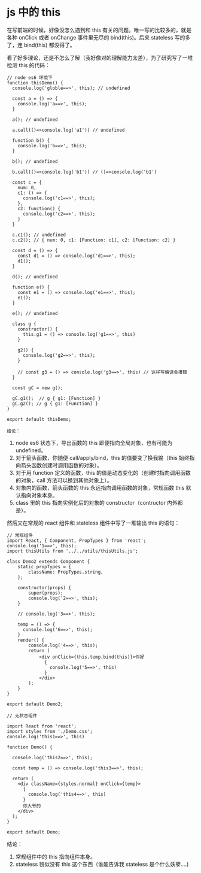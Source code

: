 # js 中的 this 

在写前端的时候，好像没怎么遇到和 this 有关的问题。唯一写的比较多的，就是各种 onClick 或者 onChange 事件里无尽的 bind(this)。后来 stateless 写的多了，连 bind(this) 都没得了。

看了好多理论，还是不怎么了解（我好像对的理解能力太差），为了研究写了一堆检测 this 的代码：

```
// node es6 环境下
function thisDemo() {
  console.log('globle==>', this); // undefined

  const a = () => {
    console.log('a==>', this);
  }

  a(); // undefined

  a.call(()=>console.log('a1')) // undefined 

  function b() {
    console.log('b==>', this);
  }

  b(); // undefined

  b.call(()=>console.log('b1')) // ()=>console.log('b1')
  
  const c = {
    num: 0,
    c1: () => {
      console.log('c1==>', this);
    },
    c2: function() {
      console.log('c2==>', this);
    }
  }

  c.c1(); // undefined
  c.c2(); // { num: 0, c1: [Function: c1], c2: [Function: c2] }

  const d = () => {
    const d1 = () => console.log('d1==>', this);
    d1();
  }

  d(); // undefined

  function e() {
    const e1 = () => console.log('e1==>', this);
    e1();
  }

  e(); // undefined

  class g {
    constructor() {
      this.g1 = () => console.log('g1==>', this)
    }

    g2() {
      console.log('g2==>', this);
    }

    // const g3 = () => console.log('g3==>', this) // 这样写编译会报错 
  }

  const gC = new g();

  gC.g1();  // g { g1: [Function] }
  gC.g2(); // g { g1: [Function] }
}

export default thisDemo;
```

`结论：`

1. node es6 状态下，导出函数的 this 即便指向全局对象，也有可能为 undefined。
2. 对于箭头函数，你随便 call/apply/bind，this 的值要变了换我输（this 始终指向箭头函数创建时调用函数的对象）。
3. 对于用 function 定义的函数，this 的值是动态变化的（创建时指向调用函数的对象，call 方法可以换到其他对象上）。
4. 对象内的函数，箭头函数的 this 永远指向调用函数的对象，常规函数 this 默认指向对象本身。
5. class 里的 this 指向实例化后的对象的 constructor（contructor 内外都是）。 

然后又在常规的 react 组件和 stateless 组件中写了一堆输出 this 的语句：

```
// 常规组件
import React, { Component, PropTypes } from 'react';
console.log('1==>', this);
import thisUtils from '../../utils/thisUtils.js';

class Demo2 extends Component {
    static propTypes = {
        className: PropTypes.string,
    };

    constructor(props) {
        super(props);
        console.log('2==>', this);
    }

    // console.log('3==>', this);

    temp = () => {
      console.log('6==>', this);
    }
    render() {
        console.log('4==>', this);
        return (
            <div onClick={this.temp.bind(this)}>你好
              {
                console.log('5==>', this)
              }
            </div>
        );
    }
}

export default Demo2;
```

```
// 无状态组件

import React from 'react';
import styles from './Demo.css';
console.log('this1==>', this)

function Demo() {

  console.log('this2==>', this);

  const temp = () => console.log('this3==>', this);
  
  return (
    <div className={styles.normal} onClick={temp}>
      {
        console.log('this4==>', this)
      }
      你大爷的
    </div>
  );
}

export default Demo;
```

结论：
1. 常规组件中的 this 指向组件本身。
2. stateless 貌似没有 this 这个东西（谁能告诉我 stateless 是个什么妖孽....)